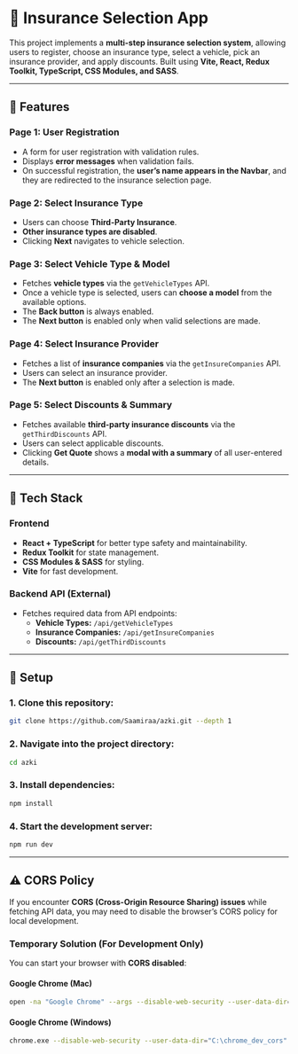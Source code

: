 # 🚗 Insurance Selection App  

This project implements a **multi-step insurance selection system**, allowing users to register, choose an insurance type, select a vehicle, pick an insurance provider, and apply discounts. Built using **Vite, React, Redux Toolkit, TypeScript, CSS Modules, and SASS**.

---

## 📌 Features  

### **Page 1: User Registration**  
- A form for user registration with validation rules.  
- Displays **error messages** when validation fails.  
- On successful registration, the **user’s name appears in the Navbar**, and they are redirected to the insurance selection page.  

### **Page 2: Select Insurance Type**  
- Users can choose **Third-Party Insurance**.  
- **Other insurance types are disabled**.  
- Clicking **Next** navigates to vehicle selection.  

### **Page 3: Select Vehicle Type & Model**  
- Fetches **vehicle types** via the `getVehicleTypes` API.  
- Once a vehicle type is selected, users can **choose a model** from the available options.  
- The **Back button** is always enabled.  
- The **Next button** is enabled only when valid selections are made.  

### **Page 4: Select Insurance Provider**  
- Fetches a list of **insurance companies** via the `getInsureCompanies` API.  
- Users can select an insurance provider.  
- The **Next button** is enabled only after a selection is made.  

### **Page 5: Select Discounts & Summary**  
- Fetches available **third-party insurance discounts** via the `getThirdDiscounts` API.  
- Users can select applicable discounts.  
- Clicking **Get Quote** shows a **modal with a summary** of all user-entered details.  

---

## 🔧 Tech Stack  

### **Frontend**  
- **React + TypeScript** for better type safety and maintainability.  
- **Redux Toolkit** for state management.  
- **CSS Modules & SASS** for styling.  
- **Vite** for fast development.  

### **Backend API (External)**  
- Fetches required data from API endpoints:  
  - **Vehicle Types:** `/api/getVehicleTypes`  
  - **Insurance Companies:** `/api/getInsureCompanies`  
  - **Discounts:** `/api/getThirdDiscounts`  

---

## 🚀 Setup  

### **1. Clone this repository:**  
```sh
git clone https://github.com/Saamiraa/azki.git --depth 1
```

### **2. Navigate into the project directory:**  
```sh
cd azki
```

### **3. Install dependencies:**  
```sh
npm install
```

### **4. Start the development server:**  
```sh
npm run dev
```

---

## ⚠️ CORS Policy  

If you encounter **CORS (Cross-Origin Resource Sharing) issues** while fetching API data, you may need to disable the browser’s CORS policy for local development.  

### **Temporary Solution (For Development Only)**  
You can start your browser with **CORS disabled**:  

#### **Google Chrome (Mac)**  
```sh
open -na "Google Chrome" --args --disable-web-security --user-data-dir=/tmp/cors-disabled
```

#### **Google Chrome (Windows)**  
```sh
chrome.exe --disable-web-security --user-data-dir="C:\chrome_dev_cors"
```